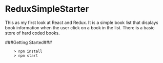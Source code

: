 # ReduxSimpleStarter

This as my first look at React and Redux. It is a simple book list that displays book information when the user click on a book in the list. There is a basic store of hard coded books.

###Getting Started###

```
	> npm install
	> npm start
```
